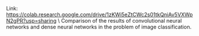 Link: https://colab.research.google.com/drive/1zKWi5eZtCWc2s01tkQniAv5VXWpN2gPR?usp=sharing \\
Comparison of the results of convolutional neural networks and dense neural networks in the problem of image classification.
